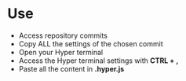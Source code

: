 # Use
* Access repository commits
* Copy ALL the settings of the chosen commit
* Open your Hyper terminal
* Access the Hyper terminal settings with **CTRL + ,**
* Paste all the content in **.hyper.js**
